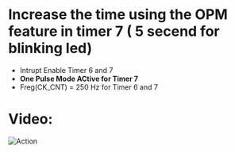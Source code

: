 # Increase the time using the OPM feature in timer 7 ( 5 secend for blinking led)
- Intrupt Enable Timer 6 and 7
- **One Pulse Mode ACtive for Timer 7**
- Freg(CK_CNT) = 250 Hz  for Timer 6 and 7

# Video:
![Action](https://github.com/hamedsargoli/Example-STM32/tree/master/Timer/Basic/Register/8/Gif/animation.gif)

